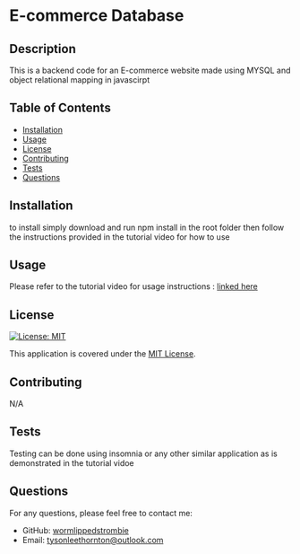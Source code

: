 # E-commerce Database

  ## Description
This is a backend code for an E-commerce website made using MYSQL and object relational mapping in javascirpt

## Table of Contents
- [Installation](#installation)
- [Usage](#usage)
- [License](#license)
- [Contributing](#contributing)
- [Tests](#tests)
- [Questions](#questions)

## Installation
to install simply download and run npm install in the root folder then follow the instructions  provided in the tutorial video for how  to use

## Usage
Please refer to the tutorial video for usage instructions : [linked here](https://drive.google.com/drive/folders/1-LJjHBi3nvtVa6aLEQVib_m4k9hwahLs)

## License
[![License: MIT](https://img.shields.io/badge/License-MIT-yellow.svg)](https://opensource.org/licenses/MIT)

This application is covered under the [MIT License](https://opensource.org/licenses/MIT).

## Contributing
N/A

## Tests
Testing can be done using insomnia or any other similar application as is demonstrated in the tutorial vidoe

## Questions
For any questions, please feel free to contact me:
- GitHub: [wormlippedstrombie](https://github.com/wormlippedstrombie)
- Email: tysonleethornton@outlook.com
